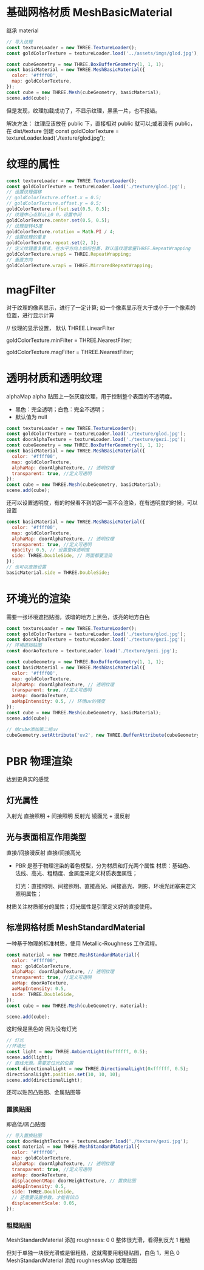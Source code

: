 # 基础网格材质 MeshBasicMaterial

继承 material

```js
// 导入纹理
const textureLoader = new THREE.TextureLoader();
const goldColorTexture = textureLoader.load('../assets/imgs/glod.jpg');

const cubeGeometry = new THREE.BoxBufferGeometry(1, 1, 1);
const basicMaterial = new THREE.MeshBasicMaterial({
  color: '#ffff00',
  map: goldColorTexture,
});
const cube = new THREE.Mesh(cubeGeometry, basicMaterial);
scene.add(cube);
```

但是发现，纹理加载成功了，不显示纹理，黑黑一片，也不报错。

解决方法： 纹理应该放在 public 下，直接相对 public 就可以;或者没有 public，在 dist/texture 创建
const goldColorTexture = textureLoader.load('./texture/glod.jpg');

# 纹理的属性

```js
const textureLoader = new THREE.TextureLoader();
const goldColorTexture = textureLoader.load('./texture/glod.jpg');
// 设置纹理偏移
// goldColorTexture.offset.x = 0.5;
// goldColorTexture.offset.y = 0.5;
goldColorTexture.offset.set(0.5, 0.5);
// 纹理中心点默认上0 0，设置中间
goldColorTexture.center.set(0.5, 0.5);
// 纹理旋转45度
goldColorTexture.rotation = Math.PI / 4;
// 设置纹理的重复
goldColorTexture.repeat.set(2, 3);
// 定义纹理重复模式，在水平方向上如何包裹，默认值纹理常量THREE.RepeatWrapping
goldColorTexture.wrapS = THREE.RepeatWrapping;
// 垂直方向
goldColorTexture.wrapS = THREE.MirroredRepeatWrapping;
```

# magFilter

对于纹理的像素显示，进行了一定计算;
如一个像素显示在大于或小于一个像素的位置，进行显示计算

// 纹理的显示设置， 默认 THREE.LinearFilter

<!-- 当一个元素小于覆盖一个元素时候 -->

goldColorTexture.minFilter = THREE.NearestFilter;

<!-- 当一个元素大于覆盖一个元素时候 -->

goldColorTexture.magFilter = THREE.NearestFilter;

# 透明材质和透明纹理

alphaMap alpha 贴图上一张灰度纹理，用于控制整个表面的不透明度。

- 黑色：完全透明；白色：完全不透明；
- 默认值为 null

```js
const textureLoader = new THREE.TextureLoader();
const goldColorTexture = textureLoader.load('./texture/glod.jpg');
const doorAlphaTexture = textureLoader.load('./texture/gezi.jpg');
const cubeGeometry = new THREE.BoxBufferGeometry(1, 1, 1);
const basicMaterial = new THREE.MeshBasicMaterial({
  color: '#ffff00',
  map: goldColorTexture,
  alphaMap: doorAlphaTexture, // 透明纹理
  transparent: true, //定义可透明
});
const cube = new THREE.Mesh(cubeGeometry, basicMaterial);
scene.add(cube);
```

还可以设置透明度，有的时候看不到的那一面不会渲染，在有透明度的时候，可以设置

```js
const basicMaterial = new THREE.MeshBasicMaterial({
  color: '#ffff00',
  map: goldColorTexture,
  alphaMap: doorAlphaTexture, // 透明纹理
  transparent: true, //定义可透明
  opacity: 0.5, // 设置整体透明度
  side: THREE.DoubleSide, // 两面都要渲染
});
// 也可以直接设置
basicMaterial.side = THREE.DoubleSide;
```

# 环境光的渲染

需要一张环境遮挡贴图，该暗的地方上黑色，该亮的地方白色

```js
const textureLoader = new THREE.TextureLoader();
const goldColorTexture = textureLoader.load('./texture/glod.jpg');
const doorAlphaTexture = textureLoader.load('./texture/gezi.jpg');
// 环境遮挡贴图
const doorAoTexture = textureLoader.load('./texture/gezi.jpg');

const cubeGeometry = new THREE.BoxBufferGeometry(1, 1, 1);
const basicMaterial = new THREE.MeshBasicMaterial({
  color: '#ffff00',
  map: goldColorTexture,
  alphaMap: doorAlphaTexture, // 透明纹理
  transparent: true, //定义可透明
  aoMap: doorAoTexture,
  aoMapIntensity: 0.5, // 环境uv的强度
});
const cube = new THREE.Mesh(cubeGeometry, basicMaterial);
scene.add(cube);

// 给cube添加第二组uv
cubeGeometry.setAttribute('uv2', new THREE.BufferAttribute(cubeGeometry.attributes.uv.array, 2));
```

# PBR 物理渲染

达到更真实的感觉

## 灯光属性

入射光
直接照明 + 间接照明
反射光
镜面光 + 漫反射

## 光与表面相互作用类型

直接/间接漫反射
直接/间接高光

- PBR 是基于物理渲染的着色模型，分为材质和灯光两个属性
  材质：基础色、法线、高光、粗糙度、金属度来定义材质表面属性；

  灯光：直接照明、间接照明、直接高光、间接高光、阴影、环境光闭塞来定义照明属性；

材质关注材质部分的属性；灯光属性是引擎定义好的直接使用。

## 标准网格材质 MeshStandardMaterial

一种基于物理的标准材质，使用 Metallic-Roughness 工作流程。

```js
const material = new THREE.MeshStandardMaterial({
  color: '#ffff00',
  map: goldColorTexture,
  alphaMap: doorAlphaTexture, // 透明纹理
  transparent: true, //定义可透明
  aoMap: doorAoTexture,
  aoMapIntensity: 0.5,
  side: THREE.DoubleSide,
});
const cube = new THREE.Mesh(cubeGeometry, material);

scene.add(cube);
```

这时候是黑色的 因为没有灯光

```js
// 灯光
//环境光
const light = new THREE.AmbientLight(0xffffff, 0.5);
scene.add(light);
// 直线光源，需要定位光的位置
const directionalLight = new THREE.DirectionalLight(0xffffff, 0.5);
directionalLight.position.set(10, 10, 10);
scene.add(directionalLight);
```

还可以贴凹凸贴图、金属贴图等

### 置换贴图

即高低/凹凸贴图

```js
// 导入置换贴图
const doorHeightTexture = textureLoader.load('./texture/gezi.jpg');
const material = new THREE.MeshStandardMaterial({
  color: '#ffff00',
  map: goldColorTexture,
  alphaMap: doorAlphaTexture, // 透明纹理
  transparent: true, //定义可透明
  aoMap: doorAoTexture,
  displacementMap: doorHeightTexture, // 置换贴图
  aoMapIntensity: 0.5,
  side: THREE.DoubleSide,
  // 还需要设置参数，才能有凹凸
  displacementScale: 0.05,
});
```

### 粗糙贴图

MeshStandardMaterial 添加 roughness: 0
0 整体很光滑，看得到反光 1 粗糙

但对于单独一块很光滑或是很粗糙，这就需要用粗糙贴图，白色 1，黑色 0
MeshStandardMaterial 添加 roughnessMap 纹理贴图
